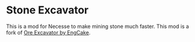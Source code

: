 # Stone Excavator

This is a mod for Necesse to make mining stone much faster. This mod is a fork of [Ore Excavator by EngCake](https://github.com/EngCake/OreExcavator).

